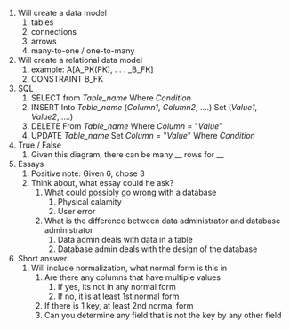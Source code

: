 1. Will create a data model
	1. tables
	2. connections
	3. arrows
	4. many-to-one / one-to-many
2. Will create a relational data model
	1. example: A[A_PK(PK), . . . _B_FK]
	2. CONSTRAINT B_FK
3. SQL
	1. SELECT from *Table_name* Where *Condition* 
	2. INSERT Into *Table_name* (*Column1*, *Column2*, ....) Set (*Value1*, *Value2*, ....)
	3. DELETE From *Table_name* Where *Column* = "*Value*"
	4. UPDATE *Table_name* Set *Column* = "*Value*" Where *Condition*
4. True / False
	1. Given this diagram, there can be many __ rows for __
5. Essays
	1. Positive note: Given 6, chose 3
	2. Think about, what essay could he ask?
		1. What could possibly go wrong with a database
			1. Physical calamity 
			2. User error
		2. What is the difference between data administrator and database administrator
			1. Data admin deals with data in a table
			2. Database admin deals with the design of the database
6. Short answer
	1. Will include normalization, what normal form is this in
		1. Are there any columns that have multiple values
			1. If yes, its not in any normal form
			2. If no, it is at least 1st normal form
		2. If there is 1 key, at least 2nd normal form
		3. Can you determine any field that is not the key by any other field 
